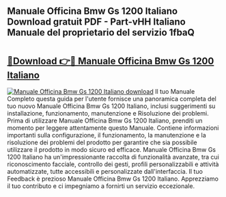 ## Manuale Officina Bmw Gs 1200 Italiano Download gratuit PDF - Part-vHH Italiano Manuale del proprietario del servizio 1fbaQ

# <h2><a href="http://dfdnwn.blite.top/?on=Manuale+Officina+Bmw+Gs+1200+Italiano">🔗Download 👉🔴 Manuale Officina Bmw Gs 1200 Italiano</a></h2>

[![Manuale Officina Bmw Gs 1200 Italiano download](https://i.imgur.com/lujVjoI.png)](http://dfdnwn.blite.top/?on=Manuale+Officina+Bmw+Gs+1200+Italiano)
Il tuo Manuale Completo questa guida per l'utente fornisce una panoramica completa del tuo nuovo Manuale Officina Bmw Gs 1200 Italiano, inclusi suggerimenti su installazione, funzionamento, manutenzione e Risoluzione dei problemi. Prima di utilizzare Manuale Officina Bmw Gs 1200 Italiano, prenditi un momento per leggere attentamente questo Manuale. Contiene informazioni importanti sulla configurazione, il funzionamento, la manutenzione e la risoluzione dei problemi del prodotto per garantire che sia possibile utilizzare il prodotto in modo sicuro ed efficace. Manuale Officina Bmw Gs 1200 Italiano ha un'impressionante raccolta di funzionalità avanzate, tra cui riconoscimento facciale, controllo dei gesti, profili personalizzabili e attività automatizzate, tutte accessibili e personalizzate dall'interfaccia. Il tuo Feedback è prezioso Manuale Officina Bmw Gs 1200 Italiano. Apprezziamo il tuo contributo e ci impegniamo a fornirti un servizio eccezionale.
